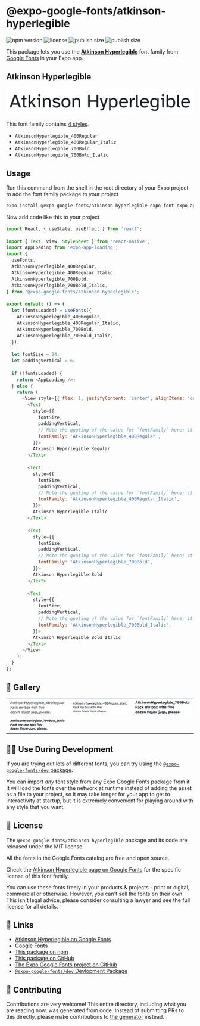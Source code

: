 # @expo-google-fonts/atkinson-hyperlegible

![npm version](https://flat.badgen.net/npm/v/@expo-google-fonts/atkinson-hyperlegible)
![license](https://flat.badgen.net/github/license/expo/google-fonts)
![publish size](https://flat.badgen.net/packagephobia/install/@expo-google-fonts/atkinson-hyperlegible)
![publish size](https://flat.badgen.net/packagephobia/publish/@expo-google-fonts/atkinson-hyperlegible)

This package lets you use the [**Atkinson Hyperlegible**](https://fonts.google.com/specimen/Atkinson+Hyperlegible) font family from [Google Fonts](https://fonts.google.com/) in your Expo app.

## Atkinson Hyperlegible

![Atkinson Hyperlegible](./font-family.png)

This font family contains [4 styles](#-gallery).

- `AtkinsonHyperlegible_400Regular`
- `AtkinsonHyperlegible_400Regular_Italic`
- `AtkinsonHyperlegible_700Bold`
- `AtkinsonHyperlegible_700Bold_Italic`

## Usage

Run this command from the shell in the root directory of your Expo project to add the font family package to your project
```sh
expo install @expo-google-fonts/atkinson-hyperlegible expo-font expo-app-loading
```

Now add code like this to your project
```js
import React, { useState, useEffect } from 'react';

import { Text, View, StyleSheet } from 'react-native';
import AppLoading from 'expo-app-loading';
import {
  useFonts,
  AtkinsonHyperlegible_400Regular,
  AtkinsonHyperlegible_400Regular_Italic,
  AtkinsonHyperlegible_700Bold,
  AtkinsonHyperlegible_700Bold_Italic,
} from '@expo-google-fonts/atkinson-hyperlegible';

export default () => {
  let [fontsLoaded] = useFonts({
    AtkinsonHyperlegible_400Regular,
    AtkinsonHyperlegible_400Regular_Italic,
    AtkinsonHyperlegible_700Bold,
    AtkinsonHyperlegible_700Bold_Italic,
  });

  let fontSize = 24;
  let paddingVertical = 6;

  if (!fontsLoaded) {
    return <AppLoading />;
  } else {
    return (
      <View style={{ flex: 1, justifyContent: 'center', alignItems: 'center' }}>
        <Text
          style={{
            fontSize,
            paddingVertical,
            // Note the quoting of the value for `fontFamily` here; it expects a string!
            fontFamily: 'AtkinsonHyperlegible_400Regular',
          }}>
          Atkinson Hyperlegible Regular
        </Text>

        <Text
          style={{
            fontSize,
            paddingVertical,
            // Note the quoting of the value for `fontFamily` here; it expects a string!
            fontFamily: 'AtkinsonHyperlegible_400Regular_Italic',
          }}>
          Atkinson Hyperlegible Italic
        </Text>

        <Text
          style={{
            fontSize,
            paddingVertical,
            // Note the quoting of the value for `fontFamily` here; it expects a string!
            fontFamily: 'AtkinsonHyperlegible_700Bold',
          }}>
          Atkinson Hyperlegible Bold
        </Text>

        <Text
          style={{
            fontSize,
            paddingVertical,
            // Note the quoting of the value for `fontFamily` here; it expects a string!
            fontFamily: 'AtkinsonHyperlegible_700Bold_Italic',
          }}>
          Atkinson Hyperlegible Bold Italic
        </Text>
      </View>
    );
  }
};

```

## 🔡 Gallery


||||
|-|-|-|
|![AtkinsonHyperlegible_400Regular](./AtkinsonHyperlegible_400Regular.ttf.png)|![AtkinsonHyperlegible_400Regular_Italic](./AtkinsonHyperlegible_400Regular_Italic.ttf.png)|![AtkinsonHyperlegible_700Bold](./AtkinsonHyperlegible_700Bold.ttf.png)||
|![AtkinsonHyperlegible_700Bold_Italic](./AtkinsonHyperlegible_700Bold_Italic.ttf.png)||||


## 👩‍💻 Use During Development

If you are trying out lots of different fonts, you can try using the [`@expo-google-fonts/dev` package](https://github.com/expo/google-fonts/tree/master/font-packages/dev#readme).

You can import *any* font style from any Expo Google Fonts package from it. It will load the fonts
over the network at runtime instead of adding the asset as a file to your project, so it may take longer
for your app to get to interactivity at startup, but it is extremely convenient
for playing around with any style that you want.

## 📖 License

The `@expo-google-fonts/atkinson-hyperlegible` package and its code are released under the MIT license.

All the fonts in the Google Fonts catalog are free and open source.

Check the [Atkinson Hyperlegible page on Google Fonts](https://fonts.google.com/specimen/Atkinson+Hyperlegible) for the specific license of this font family.

You can use these fonts freely in your products & projects - print or digital, commercial or otherwise. However, you can't sell the fonts on their own. This isn't legal advice, please consider consulting a lawyer and see the full license for all details.

## 🔗 Links

- [Atkinson Hyperlegible on Google Fonts](https://fonts.google.com/specimen/Atkinson+Hyperlegible)
- [Google Fonts](https://fonts.google.com/)
- [This package on npm](https://www.npmjs.com/package/@expo-google-fonts/atkinson-hyperlegible)
- [This package on GitHub](https://github.com/expo/google-fonts/tree/master/font-packages/atkinson-hyperlegible)
- [The Expo Google Fonts project on GitHub](https://github.com/expo/google-fonts)
- [`@expo-google-fonts/dev` Devlopment Package](https://github.com/expo/google-fonts/tree/master/font-packages/dev)

## 🤝 Contributing

Contributions are very welcome! This entire directory, including what you are reading now, was generated from code. Instead of submitting PRs to this directly, please make contributions to [the generator](https://github.com/expo/google-fonts/tree/master/packages/generator) instead.
